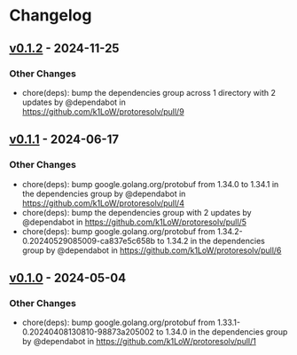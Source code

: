 # Changelog

## [v0.1.2](https://github.com/k1LoW/protoresolv/compare/v0.1.1...v0.1.2) - 2024-11-25
### Other Changes
- chore(deps): bump the dependencies group across 1 directory with 2 updates by @dependabot in https://github.com/k1LoW/protoresolv/pull/9

## [v0.1.1](https://github.com/k1LoW/protoresolv/compare/v0.1.0...v0.1.1) - 2024-06-17
### Other Changes
- chore(deps): bump google.golang.org/protobuf from 1.34.0 to 1.34.1 in the dependencies group by @dependabot in https://github.com/k1LoW/protoresolv/pull/4
- chore(deps): bump the dependencies group with 2 updates by @dependabot in https://github.com/k1LoW/protoresolv/pull/5
- chore(deps): bump google.golang.org/protobuf from 1.34.2-0.20240529085009-ca837e5c658b to 1.34.2 in the dependencies group by @dependabot in https://github.com/k1LoW/protoresolv/pull/6

## [v0.1.0](https://github.com/k1LoW/protoresolv/commits/v0.1.0) - 2024-05-04
### Other Changes
- chore(deps): bump google.golang.org/protobuf from 1.33.1-0.20240408130810-98873a205002 to 1.34.0 in the dependencies group by @dependabot in https://github.com/k1LoW/protoresolv/pull/1
